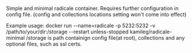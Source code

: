 Simple and minimal radicale container.
Requires further configuration in config file. (config and collections locations setting won't come into effect)

Example usage: docker run --name=radicale -p 5232:5232 -v /path/to/your/dir:/storage --restart unless-stopped kamileg/radicale-minimal
/storage is path containign config file(at root), collections and any optional files, such as ssl certs.